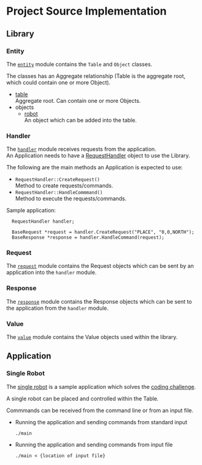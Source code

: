 # Project Source Implementation

## Library

### Entity

The [`entity`](lib/entity/) module contains the `Table` and `Object` classes.

The classes has an Aggregate relationship (Table is the aggregate root, which could contain one or more Object).  
* [table](lib/entity/table.h)  
  Aggregate root. Can contain one or more Objects.
* objects
  * [robot](lib/entity/robot_object.h)  
  An object which can be added into the table.

### Handler

The [`handler`](lib/handler/) module receives requests from the application.  
An Application needs to have a [RequestHandler](lib/handler/request_handler.h) object to use the Library.

The following are the main methods an Application is expected to use:
* `RequestHandler::CreateRequest()`  
Method to create requests/commands.
* `RequestHandler::HandleCommmand()`  
Method to execute the requests/commands.

Sample application:
```
  RequestHandler handler;

  BaseRequest *request = handler.CreateRequest("PLACE", "0,0,NORTH");
  BaseResponse *response = handler.HandleCommand(request);
```

### Request

The [`request`](lib/request/) module contains the Request objects which can be sent by an application into the `handler` module.

### Response

The [`response`](lib/response/) module contains the Response objects which can be sent to the application from the `handler` module.

### Value

The [`value`](lib/value/) module contains the Value objects used within the library.

## Application

### Single Robot

The [single robot](apps/single.cc) is a sample application which solves the [coding challenge](../README.md#challenge).

A single robot can be placed and controlled within the Table.

Commmands can be received from the command line or from an input file.
* Running the application and sending commands from standard input
  ```
  ./main
  ```
* Running the application and sending commands from input file
  ```
  ./main < {location of input file}
  ```